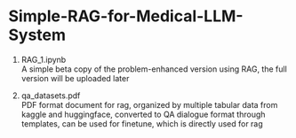 # Simple-RAG-for-Medical-LLM-System

1. RAG_1.ipynb  
A simple beta copy of the problem-enhanced version using RAG, the full version will be uploaded later

2. qa_datasets.pdf  
PDF format document for rag, organized by multiple tabular data from kaggle and huggingface, converted to QA dialogue format through templates, can be used for finetune, which is directly used for rag
